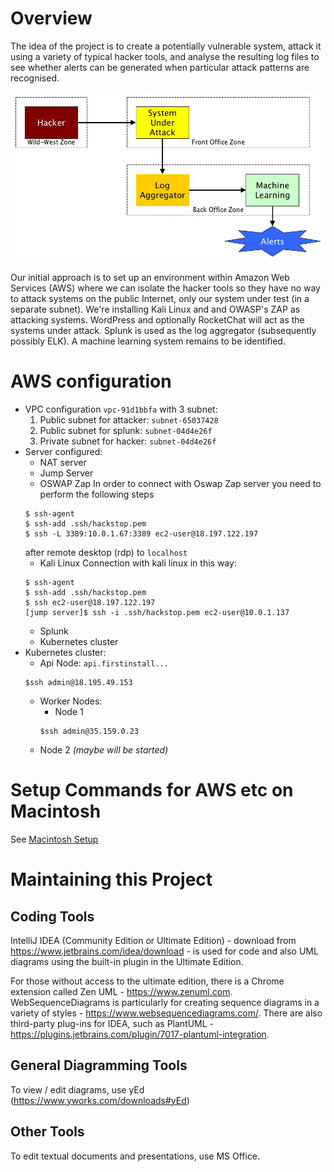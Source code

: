 # Overview

The idea of the project is to create a potentially vulnerable system, attack it using a variety of typical hacker tools,
and analyse the resulting log files to see whether alerts can be generated when particular attack patterns are recognised.

![Context Diagram](20180604_SecurityProjectOverview.jpg)

Our initial approach is to set up an environment within Amazon Web Services (AWS) where we can isolate the hacker tools so they
have no way to attack systems on the public Internet, only our system under test (in a separate subnet). We're installing
Kali Linux and and OWASP's ZAP as attacking systems. WordPress and optionally RocketChat will act as the systems under attack.
Splunk is used as the log aggregator (subsequently possibly ELK). A machine learning system remains to be identified.

# AWS configuration

* VPC configuration `vpc-91d1bbfa` with 3 subnet:
    1. Public subnet for attacker: `subnet-65037428`
    1. Public subnet for splunk: `subnet-04d4e26f`
    1. Private subnet for hacker: `subnet-04d4e26f`
* Server configured:
    * NAT server
    * Jump Server 
    * OSWAP Zap
    In order to connect with Oswap Zap server you need to perform the following steps
    ```
    $ ssh-agent
    $ ssh-add .ssh/hackstop.pem
    $ ssh -L 3389:10.0.1.67:3389 ec2-user@18.197.122.197
    ```
    after remote desktop (rdp) to `localhost`
    * Kali Linux
    Connection with kali linux in this way:
    ```
    $ ssh-agent
    $ ssh-add .ssh/hackstop.pem
    $ ssh ec2-user@18.197.122.197
    [jump server]$ ssh -i .ssh/hackstop.pem ec2-user@10.0.1.137 
    ```
    * Splunk 
    * Kubernetes cluster
* Kubernetes cluster:
    * Api Node: `api.firstinstall...`
    ```
    $ssh admin@18.195.49.153
    ```
    * Worker Nodes:
        * Node 1
        ```
        $ssh admin@35.159.0.23
        ```
    * Node 2 *(maybe will be started)*

# Setup Commands for AWS etc on Macintosh

See [Macintosh Setup](MacintoshSetup.md)

# Maintaining this Project

## Coding Tools

IntelliJ IDEA (Community Edition or Ultimate Edition) - download from https://www.jetbrains.com/idea/download -
is used for code and also UML diagrams using the built-in plugin in the Ultimate Edition.

For those without access to the ultimate edition, there is a Chrome extension called Zen UML - https://www.zenuml.com.
WebSequenceDiagrams is particularly for creating sequence diagrams in a variety of styles - https://www.websequencediagrams.com/.
There are also third-party plug-ins for IDEA, such as PlantUML - https://plugins.jetbrains.com/plugin/7017-plantuml-integration.

## General Diagramming Tools

To view / edit diagrams, use yEd (https://www.yworks.com/downloads#yEd)

## Other Tools

To edit textual documents and presentations, use MS Office.

